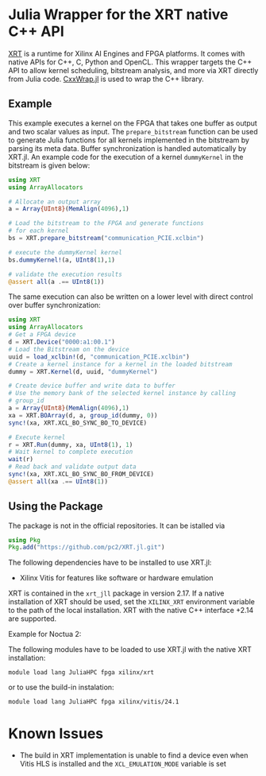 # Julia Wrapper for the XRT native C++ API

[XRT](https://www.xilinx.com/products/design-tools/vitis/xrt.html#overview) is a runtime for Xilinx AI Engines and FPGA platforms. It comes with native APIs for C++, C, Python and OpenCL. This wrapper targets the
C++ API to allow kernel scheduling, bitstream analysis, and more via XRT directly from Julia code.
[CxxWrap.jl](https://github.com/JuliaInterop/CxxWrap.jl) is used to wrap the C++ library.

## Example

This example executes a kernel on the FPGA that takes one buffer as output and
two scalar values as input.
The `prepare_bitstream` function can be used to generate Julia functions for all kernels implemented in the bitstream by parsing its meta data.
Buffer synchronization is handled automatically by XRT.jl.
An example code for the execution of a kernel `dummyKernel` in the bitstream is given below:

```Julia
using XRT
using ArrayAllocators

# Allocate an output array
a = Array{UInt8}(MemAlign(4096),1)

# Load the bitstream to the FPGA and generate functions 
# for each kernel
bs = XRT.prepare_bitstream("communication_PCIE.xclbin")

# execute the dummyKernel kernel
bs.dummyKernel!(a, UInt8(1),1)

# validate the execution results
@assert all(a .== UInt8(1))
```
The same execution can also be written on a lower level with direct control over buffer synchronization:

```Julia
using XRT
using ArrayAllocators
# Get a FPGA device
d = XRT.Device("0000:a1:00.1")
# Load the Bitstream on the device
uuid = load_xclbin!(d, "communication_PCIE.xclbin")
# Create a kernel instance for a kernel in the loaded bitstream
dummy = XRT.Kernel(d, uuid, "dummyKernel")

# Create device buffer and write data to buffer
# Use the memory bank of the selected kernel instance by calling
# group_id
a = Array{UInt8}(MemAlign(4096),1)
xa = XRT.BOArray(d, a, group_id(dummy, 0))
sync!(xa, XRT.XCL_BO_SYNC_BO_TO_DEVICE)

# Execute kernel
r = XRT.Run(dummy, xa, UInt8(1), 1)
# Wait kernel to complete execution
wait(r)
# Read back and validate output data
sync!(xa, XRT.XCL_BO_SYNC_BO_FROM_DEVICE)
@assert all(xa .== UInt8(1))
```

## Using the Package

The package is not in the official repositories. It can be istalled via

```Julia
using Pkg
Pkg.add("https://github.com/pc2/XRT.jl.git")
```

The following dependencies have to be installed to use XRT.jl:

- Xilinx Vitis for features like software or hardware emulation

XRT is contained in the `xrt_jll` package in version 2.17.
If a native installation of XRT should be used, set the `XILINX_XRT` environment variable to the path of the local installation.
XRT with the native C++ interface +2.14 are supported.

Example for Noctua 2:

The following modules have to be loaded to use XRT.jl with the native XRT installation:

    module load lang JuliaHPC fpga xilinx/xrt

or to use the build-in instalation:

    module load lang JuliaHPC fpga xilinx/vitis/24.1


# Known Issues

- The build in XRT implementation is unable to find a device even when Vitis HLS is installed and the `XCL_EMULATION_MODE` variable is set


